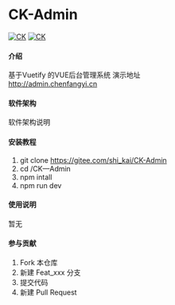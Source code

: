 # CK-Admin

[![CK](https://img.shields.io/badge/C-K-green "CK")](http://admin.chenfangyi.cn) [![CK](https://img.shields.io/badge/C-K-green "CK")](http://admin.chenfangyi.cn)
#### 介绍
基于Vuetify  的VUE后台管理系统
演示地址 <br>
http://admin.chenfangyi.cn
#### 软件架构
软件架构说明


#### 安装教程

1. git clone https://gitee.com/shi_kai/CK-Admin
2. cd /CK—Admin
3. npm intall
4. npm run dev

#### 使用说明

暂无

#### 参与贡献

1. Fork 本仓库
2. 新建 Feat_xxx 分支
3. 提交代码
4. 新建 Pull Request
